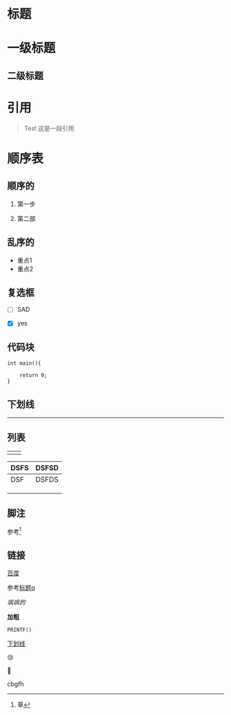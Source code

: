 # 标题



# 一级标题



## 二级标题



# 引用



> Test 这是一段引用



# 顺序表

## 顺序的

1. 第一步

2. 第二部

## 乱序的

- 重点1
- 重点2

## 复选框

- [ ] SAD
- [x] yes



## 代码块



```{
int main(){

	return 0;
}
```



## 下划线



---



## 列表



|      |      |
| ---- | ---: |
|      |      |



| DSFS | DSFSD |
| ---- | ----- |
| DSF  | DSFDS |
|      |       |
|      |       |
|      |       |



## 脚注



参考[^1]



[^1]:草



## 链接



[百度](www.baidu.com)



参考[标题q](#标题)



*飒飒的*



**加粗**



`PRINTF()`



<u>下划线</u>



:cry:



:haircut:



cbgfh



























